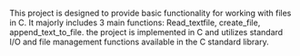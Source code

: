 This project is designed to provide basic functionality for working with files in C. It majorly includes 3 main functions: Read_textfile, create_file, append_text_to_file. the project is implemented in C and utilizes standard I/O and file management functions available in the C standard library.
